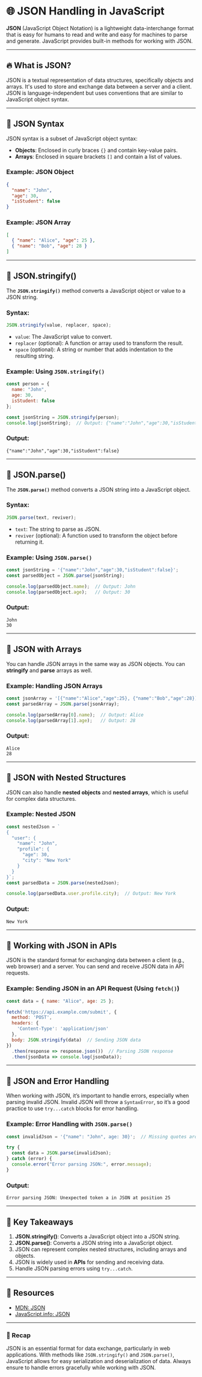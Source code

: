 # 🌐 JSON Handling in JavaScript

**JSON** (JavaScript Object Notation) is a lightweight data-interchange format that is easy for humans to read and write and easy for machines to parse and generate. JavaScript provides built-in methods for working with JSON.

---

## 🔥 What is JSON?

JSON is a textual representation of data structures, specifically objects and arrays. It's used to store and exchange data between a server and a client. JSON is language-independent but uses conventions that are similar to JavaScript object syntax.

---

## 🚀 JSON Syntax

JSON syntax is a subset of JavaScript object syntax:
- **Objects**: Enclosed in curly braces `{}` and contain key-value pairs.
- **Arrays**: Enclosed in square brackets `[]` and contain a list of values.

### Example: JSON Object

```json
{
  "name": "John",
  "age": 30,
  "isStudent": false
}
```

### Example: JSON Array

```json
[
  { "name": "Alice", "age": 25 },
  { "name": "Bob", "age": 28 }
]
```

---

## 🧩 JSON.stringify()

The **`JSON.stringify()`** method converts a JavaScript object or value to a JSON string.

### Syntax:

```javascript
JSON.stringify(value, replacer, space);
```

- `value`: The JavaScript value to convert.
- `replacer` (optional): A function or array used to transform the result.
- `space` (optional): A string or number that adds indentation to the resulting string.

### Example: Using `JSON.stringify()`

```javascript
const person = {
  name: "John",
  age: 30,
  isStudent: false
};

const jsonString = JSON.stringify(person);
console.log(jsonString);  // Output: {"name":"John","age":30,"isStudent":false}
```

### Output:
```
{"name":"John","age":30,"isStudent":false}
```

---

## 🚀 JSON.parse()

The **`JSON.parse()`** method converts a JSON string into a JavaScript object.

### Syntax:

```javascript
JSON.parse(text, reviver);
```

- `text`: The string to parse as JSON.
- `reviver` (optional): A function used to transform the object before returning it.

### Example: Using `JSON.parse()`

```javascript
const jsonString = '{"name":"John","age":30,"isStudent":false}';
const parsedObject = JSON.parse(jsonString);

console.log(parsedObject.name);  // Output: John
console.log(parsedObject.age);   // Output: 30
```

### Output:
```
John
30
```

---

## 🧩 JSON with Arrays

You can handle JSON arrays in the same way as JSON objects. You can **stringify** and **parse** arrays as well.

### Example: Handling JSON Arrays

```javascript
const jsonArray = '[{"name":"Alice","age":25}, {"name":"Bob","age":28}]';
const parsedArray = JSON.parse(jsonArray);

console.log(parsedArray[0].name);  // Output: Alice
console.log(parsedArray[1].age);   // Output: 28
```

### Output:
```
Alice
28
```

---

## 🚀 JSON with Nested Structures

JSON can also handle **nested objects** and **nested arrays**, which is useful for complex data structures.

### Example: Nested JSON

```javascript
const nestedJson = `
{
  "user": {
    "name": "John",
    "profile": {
      "age": 30,
      "city": "New York"
    }
  }
}`;
const parsedData = JSON.parse(nestedJson);

console.log(parsedData.user.profile.city);  // Output: New York
```

### Output:
```
New York
```

---

## 🧩 Working with JSON in APIs

JSON is the standard format for exchanging data between a client (e.g., web browser) and a server. You can send and receive JSON data in API requests.

### Example: Sending JSON in an API Request (Using `fetch()`)

```javascript
const data = { name: "Alice", age: 25 };

fetch('https://api.example.com/submit', {
  method: 'POST',
  headers: {
    'Content-Type': 'application/json'
  },
  body: JSON.stringify(data)  // Sending JSON data
})
  .then(response => response.json())  // Parsing JSON response
  .then(jsonData => console.log(jsonData));
```

---

## 🚀 JSON and Error Handling

When working with JSON, it’s important to handle errors, especially when parsing invalid JSON. Invalid JSON will throw a `SyntaxError`, so it’s a good practice to use `try...catch` blocks for error handling.

### Example: Error Handling with `JSON.parse()`

```javascript
const invalidJson = '{"name": "John", age: 30}';  // Missing quotes around 'age'

try {
  const data = JSON.parse(invalidJson);
} catch (error) {
  console.error("Error parsing JSON:", error.message);
}
```

### Output:
```
Error parsing JSON: Unexpected token a in JSON at position 25
```

---

## 🧩 Key Takeaways

1. **JSON.stringify()**: Converts a JavaScript object into a JSON string.
2. **JSON.parse()**: Converts a JSON string into a JavaScript object.
3. JSON can represent complex nested structures, including arrays and objects.
4. JSON is widely used in **APIs** for sending and receiving data.
5. Handle JSON parsing errors using `try...catch`.

---

## 🔗 Resources
- [MDN: JSON](https://developer.mozilla.org/en-US/docs/Web/JavaScript/Reference/Global_Objects/JSON)
- [JavaScript.info: JSON](https://javascript.info/json)

---

### 🎉 Recap

JSON is an essential format for data exchange, particularly in web applications. With methods like `JSON.stringify()` and `JSON.parse()`, JavaScript allows for easy serialization and deserialization of data. Always ensure to handle errors gracefully while working with JSON.

